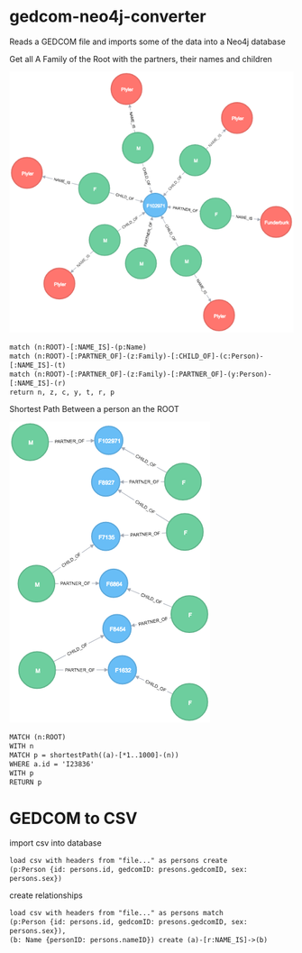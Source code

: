 # gedcom-neo4j-converter
Reads a GEDCOM file and imports some of the data into a Neo4j database

Get all A Family of the Root with the partners, their names and children

![Project Preview](family.png)

```
match (n:ROOT)-[:NAME_IS]-(p:Name) 
match (n:ROOT)-[:PARTNER_OF]-(z:Family)-[:CHILD_OF]-(c:Person)-[:NAME_IS]-(t) 
match (n:ROOT)-[:PARTNER_OF]-(z:Family)-[:PARTNER_OF]-(y:Person)-[:NAME_IS]-(r) 
return n, z, c, y, t, r, p
```

Shortest Path Between a person an the ROOT

![Project Preview](shortestPath.png)

```
MATCH (n:ROOT)
WITH n
MATCH p = shortestPath((a)-[*1..1000]-(n))
WHERE a.id = 'I23836'
WITH p
RETURN p
```

# GEDCOM to CSV

import csv into database

```
load csv with headers from "file..." as persons create 
(p:Person {id: persons.id, gedcomID: presons.gedcomID, sex: persons.sex})
```

create relationships

```
load csv with headers from "file..." as persons match 
(p:Person {id: persons.id, gedcomID: presons.gedcomID, sex: persons.sex}),
(b: Name {personID: persons.nameID}) create (a)-[r:NAME_IS]->(b)
```